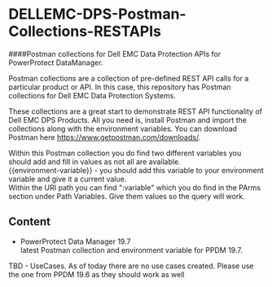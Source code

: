 # DELLEMC-DPS-Postman-Collections-RESTAPIs
####Postman collections for Dell EMC Data Protection APIs for PowerProtect DataManager.

Postman collections are a collection of pre-defined REST API calls for a particular product or API. In this case, this repository has Postman collections for Dell EMC Data Protection Systems.

These collections are a great start to demonstrate REST API functionality of Dell EMC DPS Products.
All you need is, install Postman and import the collections along with the environment variables. You can download Postman here https://www.getpostman.com/downloads/.  

Within this Postman collection you do find two different variables you should add and fill in values as not all are available.  
{{environment-variable}} - you should add this variable to your environment variable and give it a current value.  
Within the URI path you can find ":variable" which you do find in the PArms section under Path Variables. Give them values so the query will work.  

## Content
* PowerProtect Data Manager 19.7    
		 latest Postman collection and environment variable for PPDM 19.7.  
		
TBD - UseCases. As of today there are no use cases created. Please use the one from PPDM 19.6 as they should work as well
		 

